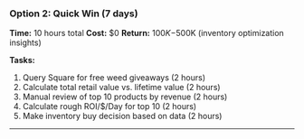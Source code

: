 ### **Option 2: Quick Win (7 days)**

**Time:** 10 hours total
**Cost:** $0
**Return:** $100K-$500K (inventory optimization insights)

**Tasks:**

1. Query Square for free weed giveaways (2 hours)
2. Calculate total retail value vs. lifetime value (2 hours)
3. Manual review of top 10 products by revenue (2 hours)
4. Calculate rough ROI/$/Day for top 10 (2 hours)
5. Make inventory buy decision based on data (2 hours)

---
